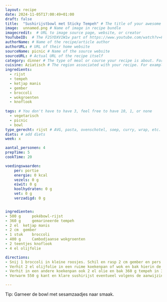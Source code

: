 ```yaml
---
layout: recipe
date: 2024-11-05T17:00:49+01:00
draft: false
title:  "Sushirijstbowl met Sticky Tempeh" # The title of your awesome recipe
image:  unnamed.png # Name of image in recipe bundle
imagecredit:  # URL to image source page, website, or creator
YouTubeID:  # The F2SYDXV1W1w part of https://www.youtube.com/watch?v=F2SYDXV1W1w
authorName: # Name of the recipe/article author
authorURL: # URL of their home website
sourceName: picnic # Name of the source website
sourceURL: # Actual URL of the recipe itself
category: dinner # The type of meal or course your recipe is about. For example: "dinner", "entree", or "dessert".
cuisine: Aziatisch # The region associated with your recipe. For example, Italiaans, Mediterraans", or Eigen.
ingredients:
  - rijst
  - tempeh
  - ketjap manis
  - gember
  - broccoli
  - wokgroenten
  - knoflook
 
tags: # You don't have to have 3, feel free to have 10, 1, or none
  - vegetarisch
  - picnic
  - bowl
type_gerecht: rijst # AVG, pasta, ovenschotel, soep, curry, wrap, etc.
diets: # add diets
week: x

aantal_personen: 4
prepTime: 5
cookTime: 20

voedingswaarden:
    per: portie
    energie: 0 kcal
    vezels: 0 g
    eiwit: 0 g
    koolhydraten: 0 g
    vet: 0 g
    verzadigd: 0 g


ingredienten:
- 500 g 	pokébowl-rijst
- 360 g 	gemarineerde tempeh
- 2 el 	ketjap manis
- 2 cm 	gember
- 1 stuk 	broccoli
- 400 g 	Cambodjaanse wokgroenten
- 2 teentjes knoflook
- 4 el olijfolie 

directions:
- Snij 1 broccoli in kleine roosjes. Schil en rasp 2 cm gember en pers 2 teentjes knoflook uit. 
- Verhit 2 el olijfolie in een ruime koekenpan of wok en bak hierin de broccoliroosjes, 400 g Cambodjaanse groenten, de gember en knoflook 4 à 5 minuten op hoog vuur. Voeg een scheutje water toe aan de pan en laat de groenten met de deksel op de pan in 5 à 6 minuten gaar stomen.
- Verhit in een andere koekenpan ook 2 el olie en bak 360 g tempeh in 3 tot 4 minuten rondom gaar. Voeg 2 el ketjap toe aan de pan met de tempeh en meng door elkaar. 
- Verwarm 550 g kant en klare sushirijst eventueel volgens de aanwijzingen op de verpakking, de rijst is ook koud lekker. Verdeel de rijst over de borden en schep de sticky tempeh en de groenten er bovenop.

---
```


Tip: Garneer de bowl met sesamzaadjes naar smaak.
